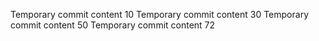 Temporary commit content 10
Temporary commit content 30
Temporary commit content 50
Temporary commit content 72
